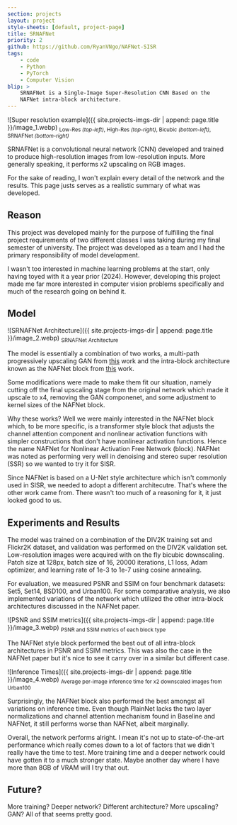 ```yaml
---
section: projects
layout: project
style-sheets: [default, project-page]
title: SRNAFNet
priority: 2
github: https://github.com/RyanVNgo/NAFNet-SISR
tags:
    - code
    - Python
    - PyTorch
    - Computer Vision
blip: >
    SRNAFNet is a Single-Image Super-Resolution CNN Based on the 
    NAFNet intra-block architecture.
---
```


![Super resolution example]({{ site.projects-imgs-dir | append: page.title }}/image_1.webp)
<sub>
    Low-Res *(top-left)*, 
    High-Res *(top-right)*,
    Bicubic *(bottom-left)*,
    SRNAFNet *(bottom-right)*
</sub>

SRNAFNet is a convolutional neural network (CNN) developed and trained to produce high-resolution
images from low-resolution inputs. More generally speaking, it performs x2 upscaling on RGB images.

For the sake of reading, I won't explain every detail of the network and the results. This page
justs serves as a realistic summary of what was developed.

## Reason

This project was developed mainly for the purpose of fulfilling the final project requirements
of two different classes I was taking during my final semester of university. The project
was developed as a team and I had the primary responsibility of model development. 

I wasn't too interested in machine learning problems at the start, only having toyed with
it a year prior (2024). However, developing this project made me far more interested in 
computer vision problems specifically and much of the research going on behind it.

## Model

![SRNAFNet Architecture]({{ site.projects-imgs-dir | append: page.title }}/image_2.webp)
<sub>SRNAFNet Architecture</sub>

The model is essentially a combination of two works, a multi-path progressively upscaling
GAN from [this](https://www.nature.com/articles/s41598-022-13658-4) 
work and the intra-block architecture known as the NAFNet block from [this](https://arxiv.org/pdf/2204.04676) work.

Some modifications were made to make them fit our situation, namely cutting off the final
upscaling stage from the original network which made it upscale to x4, removing the GAN
componenet, and some adjustment to kernel sizes of the NAFNet block.

Why these works? Well we were mainly interested in the NAFNet block which, to be more specific,
is a transformer style block that adjusts the channel attention component and nonlinear activation
functions with simpler constructions that don't have nonlinear activation functions. Hence the
name NAFNet for Nonlinear Activation Free Network (block). NAFNet was noted as performing very 
well in denoising and stereo super resolution (SSR) so we wanted to try it for SISR.

Since NAFNet is based on a U-Net style architecture which isn't commonly used in SISR, we needed
to adopt a different architecutre. That's where the other work came from. There wasn't too much
of a reasoning for it, it just looked good to us.

## Experiments and Results

The model was trained on a combination of the DIV2K training set and Flickr2K dataset, and validation
was performed on the DIV2K validation set. Low-resolution images were acquired with on the fly
bicubic downscaling. Patch size at 128px, batch size of 16, 20000 iterations, L1 loss, Adam
optimizer, and learning rate of 1e-3 to 1e-7 using cosine annealing.

For evaluation, we measured PSNR and SSIM on four benchmark datasets: Set5, Set14, BSD100, 
and Urban100. For some comparative analysis, we also implemented variations of the network
which utilized the other intra-block architectures discussed in the NAFNet paper.

![PSNR and SSIM metrics]({{ site.projects-imgs-dir | append: page.title }}/image_3.webp)
<sub>PSNR and SSIM metrics of each block type</sub>

The NAFNet style block performed the best out of all intra-block architectures in PSNR and SSIM
metrics. This was also the case in the NAFNet paper but it's nice to see it carry over in a
similar but different case.

![Inference Times]({{ site.projects-imgs-dir | append: page.title }}/image_4.webp)
<sub>Average per-image inference time for x2 downscaled images from Urban100</sub>

Surprisingly, the NAFNet block also performed the best amongst all variations on inference time.
Even though PlainNet lacks the two layer normalizations and channel attention mechanism found in
Baseline and NAFNet, it still performs worse than NAFNet, albeit marginally.

Overall, the network performs alright. I mean it's not up to state-of-the-art performance
which really comes down to a lot of factors that we didn't really have the time to test.
More training time and a deeper network could have gotten it to a much stronger state. Maybe
another day where I have more than 8GB of VRAM will I try that out.

## Future?

More training? Deeper network? Different architecture? More upscaling? GAN? All of that
seems pretty good.



